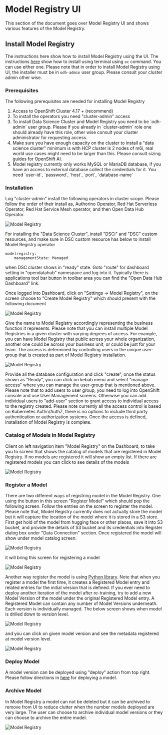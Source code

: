 # Model Registry UI

This section of the document goes over Model Registry UI and shows various features of the Model Registry.

## Install Model Registry 

The instructions here show how to install Model Registry using the UI. The instructions [here](./install.md) show how to install using terminal using `oc` command. You can use either one. Please note that in order to install Model Registry using UI, the installer must be in `odh-admin` user group. Please consult your cluster admin other wise.


### Prerequisites 
The following prerequisites are needed for installing Model Registry
<ol>
<li> Access to OpenShift Cluster 4.17 + (recommend)
<li> To install the operators you need "cluster-admin" access
<li> To install Data Science Cluster and Model Registry you need to be `odh-admin` user group. Please if you already in `cluster-admin` role one should already have this role, other wise consult your cluster administrator for requesting access. 
<li> Make sure you have enough capacity on the cluster to install a "data science cluster" minimum is with HCP cluster is 2 nodes of m6i, real world use cases might need to be larger than this. Please consult sizing guides for OpenShift AI.
<li> Model registry currently only works MySQL or MariaDB database, if you have an access to external database collect the credentials for it. You  need `user-id`, `password`, `host`, `port`, `database-name`
</ol>

### Installation

Log "cluster-admin" install the following operators in cluster scope. Please follow the order of their install as, Authorino Operator, Red Hat Serverless Operator, Red Hat Service Mesh operator, and then Open Data Hub Operator.

![Model Registry](./images/dashboard-operators.png)

For installing the "Data Science Cluster", install "DSCi" and "DSC" custom resources, and make sure in DSC custom resource has below to install Model Registry operator

```
modelregistry:
    managementState: Managed
```

when DSC cluster shows in "ready" state. Goto "route" for dashboard setting in "opendatahub" namespace and log into it. Typically there is applications tool bar button in toolbar area you can find the "Open Data Hub Dashboard" link.

Once logged into Dashboard, click on "Settings -> Model Registry", on the screen choose to "Create Model Registry" which should present with the following document

![Model Registry](./images/dashboard-modelregistry-create.png)

Give the name to Model Registry accordingly representing the business function it represents. Please note that you can install multiple Model Registries in a given cluster with varying degrees of access. For example, you can have Model Registry that public across your whole organization, another one could be across your business unit, or could be just for your team. The access is determined by controlling users in the unique user-group that is created as part of Model Registry installation.

![Model Registry](./images/dashboard-modelregistry-create2.png)

Provide all the database configuration and click "create", once the status shown as "Ready", you can click on kebab menu and select "manage access" where you can manage the user-group that is mentioned above. Please note that to add users to user group, you need to log into OpenShift console and use User Management screens. Otherwise you can add individual users to "add-user" section to grant access to individual access to the registry created. Please note currently all the access control is based on Kubernetes Authn/AuthZ, there is no options to include third party authentication or authorization systems. Once the access is defined, installation of Model Registry is complete.

### Catalog of Models in Model Registry

Client on left navigation item "Model Registry" on the Dashboard, to take you to screen that shows the catalog of models that are registered in Model Registry. If no models are registered it will show an empty list. If there are registered models you can click to see details of the models

![Model Registry](./images/dashboard-modelregistry-catalog1.png)


### Register a Model

There are two different ways of registring model in the Model Registry. One using the button in this screen "Register Model" which should pop the following screen. Follow the entries on the screen to register the model. Please note that, Model Registry currently does not actually store the model but it will capture the location of the model where it is stored in a S3 store. First get hold of the model from hugging face or other places, save it into S3 bucket, and provide the details of S3 bucket and its credentials into Register dialog box under "Data Connection" section. Once registered the model will show under model catalog screen.

![Model Registry](./images/dashboard-modelregistry-catalog1.png)

it will bring this screen for registering a model

![Model Registry](./images/dashboard-modelregistry-registermodel.png)

Another way register the model is using [Python library](./getting-started.md). Note that when you register a model the first time, it creates a Registered Model entry and related entries for the initial version that is defined. If you ever need to deploy another iteration of the model after re-training, try to add a new Model Version of the model under the original Registered Model entry. A Registered Model can contain any number of Model Versions underneath. Each version is individually managed. The below screen shows when model is drilled down to version level.

![Model Registry](./images/dashboard-modelregistry-model-versions.png)

and you can click on given model version and see the metadata registered at model version level.

![Model Registry](./images/dashboard-modelregistry-model-versions-details.png)

### Deploy Model

A model version can be deployed using "deploy" action from top right. Please follow directions in [here](./deploy-model.md) for deploying a model.

### Archive Model

In Model Registry a model can not be deleted but it can be archived to remove from UI to reduce clutter when the number models deployed are very large. The user can choose to archive individual model versions or they can choose to archive the entire model. 

![Model Registry](./images/dashboard-modelregistry-model-versions-archive.png)

